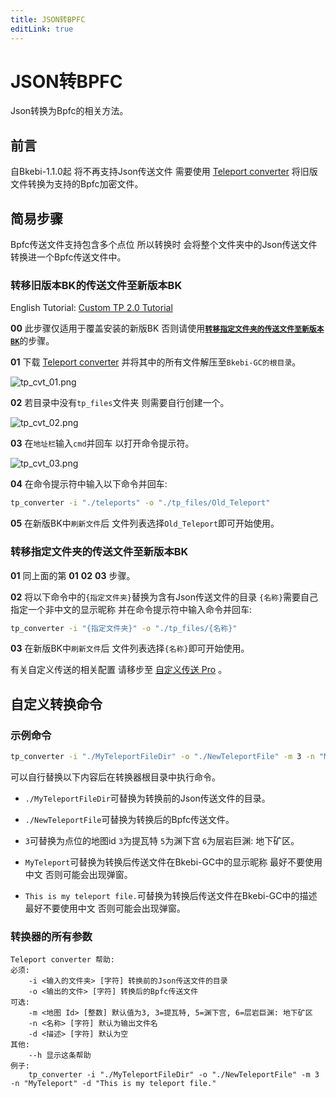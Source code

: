 ```yaml
---
title: JSON转BPFC
editLink: true
---
```


# JSON转BPFC

Json转换为Bpfc的相关方法。

## 前言

自Bkebi-1.1.0起 将不再支持Json传送文件 需要使用 [Teleport converter](https://discord.com/channels/1026295403282436097/1072831171639115796/1080399740254040104) 将旧版文件转换为支持的Bpfc加密文件。

## 简易步骤

Bpfc传送文件支持包含多个点位 所以转换时 会将整个文件夹中的Json传送文件 转换进一个Bpfc传送文件中。

### 转移旧版本BK的传送文件至新版本BK

English Tutorial: [Custom TP 2.0 Tutorial](https://discord.com/channels/1026295403282436097/1081373779084714157)

**00** 此步骤仅适用于覆盖安装的新版BK 否则请使用[<font>**`转移指定文件夹的传送文件至新版本BK`**</font>](#转移指定文件夹的传送文件至新版本BK)的步骤。

**01** 下载 [Teleport converter](https://discord.com/channels/1026295403282436097/1072831171639115796/1080399740254040104) 并将其中的所有文件解压至`Bkebi-GC的根目录`。

![tp_cvt_01.png](image/tp_cvt_01.png)

**02** 若目录中没有`tp_files`文件夹 则需要自行创建一个。

![tp_cvt_02.png](image/tp_cvt_02.png)

**03** 在`地址栏`输入`cmd`并回车 以打开命令提示符。

![tp_cvt_03.png](image/tp_cvt_03.png)

**04** 在命令提示符中输入以下命令并回车: 

```bat
tp_converter -i "./teleports" -o "./tp_files/Old_Teleport"
```

**05** 在新版BK中`刷新文件`后 文件列表选择`Old_Teleport`即可开始使用。

### 转移指定文件夹的传送文件至新版本BK

**01** 同上面的第 **01** **02** **03** 步骤。

**02** 将以下命令中的`{指定文件夹}`替换为含有Json传送文件的目录 `{名称}`需要自己指定一个非中文的显示昵称 并在命令提示符中输入命令并回车: 

```bat
tp_converter -i "{指定文件夹}" -o "./tp_files/{名称}"
```

**03** 在新版BK中`刷新文件`后 文件列表选择`{名称}`即可开始使用。

有关自定义传送的相关配置 请移步至 [自定义传送 Pro](/cheat/bkebi-gc/03_teleport.html#自定义传送-pro) 。

## 自定义转换命令

### 示例命令

```bat
tp_converter -i "./MyTeleportFileDir" -o "./NewTeleportFile" -m 3 -n "MyTeleport" -d "This is my teleport file."
```

可以自行替换以下内容后在转换器根目录中执行命令。

- `./MyTeleportFileDir`可替换为转换前的Json传送文件的目录。

- `./NewTeleportFile`可替换为转换后的Bpfc传送文件。

- `3`可替换为点位的地图id `3`为提瓦特 `5`为渊下宫 `6`为层岩巨渊: 地下矿区。

- `MyTeleport`可替换为转换后传送文件在Bkebi-GC中的显示昵称 最好不要使用中文 否则可能会出现弹窗。

- `This is my teleport file.`可替换为转换后传送文件在Bkebi-GC中的描述 最好不要使用中文 否则可能会出现弹窗。

### 转换器的所有参数

```
Teleport converter 帮助:
必须:
    -i <输入的文件夹> [字符] 转换前的Json传送文件的目录
    -o <输出的文件> [字符] 转换后的Bpfc传送文件
可选:
    -m <地图 Id> [整数] 默认值为3, 3=提瓦特, 5=渊下宫, 6=层岩巨渊: 地下矿区
    -n <名称> [字符] 默认为输出文件名
    -d <描述> [字符] 默认为空
其他:
    --h 显示这条帮助
例子:
    tp_converter -i "./MyTeleportFileDir" -o "./NewTeleportFile" -m 3 -n "MyTeleport" -d "This is my teleport file."
```